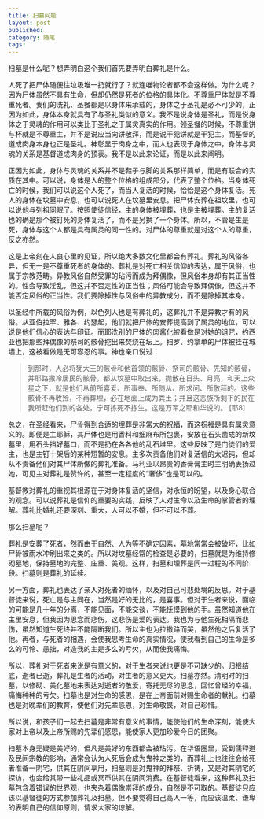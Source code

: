 ```yaml
---
title: 扫墓问题
layout: post
published:
category: 随笔
tags: 
---
```


扫墓是什么呢？想弄明白这个我们首先要弄明白葬礼是什么。

人死了把尸体随便往垃圾堆一扔就行了？就连唯物论者都不会这样做。为什么呢？因为尸体虽然不具有生命，但却仍然是死者的位格的具体化。不尊重尸体就是不尊重死者。我们的洗礼、圣餐都是以身体来承载的，身体之于圣礼是必不可少的，正因为如此，身体本身就具有了与圣礼类似的意义。我不是说身体是圣礼，而是说身体之于灵魂的作用可以类比于圣礼之于属灵真实的作用。领圣餐的时候，不尊重饼与杯就是不尊重主，并不是说应当向饼敬拜，而是说干犯饼就是干犯主。而基督的道成肉身本身也正是圣礼。神彰显于肉身之中，而人也表现于身体之中，身体与灵魂的关系是基督道成肉身的预表。我不是以此来论证，而是以此来阐明。

正因为如此，身体与灵魂的关系并不是鞋子与脚的关系那样简单，而是有联合的实质在其中。可以说，身体是人的整个位格的组成部分，代表了整个位格。当身体死亡的时候，我们可以说这个人死了，而当人复活的时候，恰恰是这个身体复活。死人的身体在坟墓中安息，也可以说死人在坟墓里安息。把尸体安葬在祖坟里，也可以说他与列祖同眠了。按照使徒信经，主的身体被埋葬，也是主被埋葬。主的复活也的确是那个被钉死的身体复活了，而不是另换了一个身体。所以，不管是生是死，身体与这个人都是具有属灵的同一性的。对尸体的尊重就是对这个人的尊重，反之亦然。

这是上帝刻在人良心里的见证，所以绝大多数文化里都会有葬礼。葬礼的风俗各异，但无一是不尊重死者的身体的。葬礼是对死亡相关信仰的表达，属于风俗，也属于宗教范畴。异教风俗自然受罪的玷污而成为拜偶像，但风俗本身却有其正当性的。性会导致淫乱，但这并不否定性的正当性；风俗可能会导致拜偶像，但这并不能否定风俗的正当性。我们要除掉性与风俗中的异教成分，而不是除掉其本身。

以圣经中所载的风俗为例，以色列人也是有葬礼的，这葬礼并不是异教才有的风俗。从亚伯拉罕、雅各、约瑟起，他们就把尸体的安葬提高到了属灵的地位，可以说是他们信心的表达与印证。而耶洗别的尸体的肉酱化被看做是对她的诅咒，约西亚也把那些拜偶像的祭司的骸骨挖出来焚烧在坛上。扫罗、约拿单的尸体被挂在城墙上，这被看做是无可容忍的事。神也亲口说过：

>到那时，人必将犹大王的骸骨和他首领的骸骨、祭司的骸骨、先知的骸骨，并耶路撒冷居民的骸骨，都从坟墓中取出来，抛散在日头、月亮，和天上众星之下，就是他们从前所喜爱、所事奉、所随从、所求问、所敬拜的。这些骸骨不再收殓，不再葬埋，必在地面上成为粪土；并且这恶族所剩下的民在我所赶他们到的各处，宁可拣死不拣生。这是万军之耶和华说的。 [耶8]

总之，在圣经看来，尸骨得到合适的埋葬是非常大的祝福，而这祝福是具有属灵意义的。即便是主耶稣，其尸体也是用香料和细麻布所包裹，安放在石头凿成的新坟墓里，用石头挡好墓口，而不是扔在各各他的乱石堆里。这些反映了是门徒们的爱主，也是主钉十架后的某种短暂的安息。主多次责备他们对复活信的太迟钝，但却从不责备他们对其尸体所做的葬礼准备。马利亚以昂贵的香膏膏主时主明确表扬过她，可见主对葬礼是赞许的，甚至一定程度的“奢侈”也是可以的。

基督教对葬礼的重视其根源在于对身体复活的坚信，对永恒的盼望，以及身心联合的观念。可以说葬礼是信仰的重要的实践，反映了人对生命以及生命的掌管者的理解。葬礼比婚礼还要深刻、重大，人可以不婚，但不可以不葬。

那么扫墓呢？

葬礼是安葬了死者，然而由于自然、人为等不确定因素，墓地常常会被破坏，比如尸骨被雨水冲刷出来之类的。所以对坟墓经常的检查是必要的，扫墓就是为维持修砌墓地，保持墓地的完整、庄重、美观。这样，扫墓和埋葬是同一过程的不同阶段。扫墓则是葬礼的延续。

另一方面，葬礼也表达了亲人对死者的缅怀，以及对自己可悲处境的反思。对于基督徒来说，死亡是与主同在，当然是好的无比的，是喜事。但对于生者来说，面临的可能是几十年的分离，不能见面，不能交谈，不能抚摸到他的手。虽然知道他在主里安息，但我因为思念而悲伤，这悲伤是爱的表达。我也为与他生死相隔而悲伤，虽然知道生死终并不能隔断我们。所以主也为拉撒路而哭，虽然他之后复活了他。再者，与死者的相遇，会使我思考生命的真实情况，使我看到自己的生命是多么的可怜、愚拙，对造我的主是多么的亏欠，从而使我痛悔。

所以，葬礼对于死者来说是有意义的，对于生者来说也更是不可缺少的。归根结底，逝者已逝，葬礼是生者的活动，对生者的意义更大。扫墓亦然。清明时的扫墓，以修砌、美化墓地来表达对逝者的敬爱，寄托无尽的思念，回忆曾经的幸福，痛悔种种的亏欠。扫墓也是对生命的感恩，是在上帝面前对赐生命者的献礼。扫墓也是对晚辈们的教育，使他们对先辈感恩，对生命敬畏，对自己珍惜。

所以说，和孩子们一起去扫墓是非常有意义的事情，能使他们的生命深刻，能使大家对上帝以及上帝所赐的先辈们感恩，能使家人更加珍爱今日的团聚。

扫墓本身无疑是美好的，但凡是美好的东西都会被玷污。在华语圈里，受到儒释道及民间宗教的影响，通常会认为人死后会成为鬼神之类的，而葬礼上也往往会给死者准备一阴宅，供其在阴间享用，扫墓则是对鬼神的拜祭、祈祷，又是对其阴宅的探访，也会给其带一些礼品或冥币供其在阴间消费。在基督徒看来，这种葬礼及扫墓包含着错误的世界观，也夹杂着偶像崇拜的成分，自然是不可取的。基督徒只应该以基督徒的方式参加葬礼及扫墓。但不要觉得自己高人一等，而应该温柔、谦卑的表明自己的信仰原则，请求大家的谅解。
